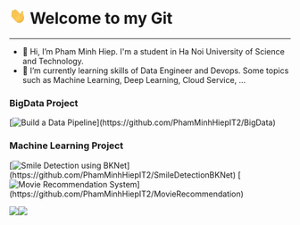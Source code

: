 # <img src="https://raw.githubusercontent.com/ABSphreak/ABSphreak/master/gifs/Hi.gif" width="30px"> Welcome to my Git
---
- 👋 Hi, I’m Pham Minh Hiep. I'm a student in Ha Noi University of Science and Technology.
- 🌱 I’m currently learning skills of Data Engineer and Devops. Some topics such as Machine Learning, Deep Learning, Cloud Service, ... <br>

### BigData Project
[![Build a Data Pipeline](https://img.shields.io/badge/-🛡%20Data%20Pipeline-fff?)](https://github.com/PhamMinhHiepIT2/BigData)


### Machine Learning Project
[![Smile Detection using BKNet](https://img.shields.io/badge/-📝%20Smile%20Detection-fff?)](https://github.com/PhamMinhHiepIT2/SmileDetectionBKNet)
[![Movie Recommendation System](https://img.shields.io/badge/-💉%20Movie%20Recommendation-fff?)](https://github.com/PhamMinhHiepIT2/MovieRecommendation)


<a href="https://www.adamalston.com/"><img height="137.3px" src="https://github-readme-stats.vercel.app/api?username=PhamMinhHiepIT2&hide_title=true&hide_border=true&show_icons=true&include_all_commits=true&count_private=true&line_height=21&text_color=000&icon_color=000&bg_color=0,ea6161,ffc64d,fffc4d,52fa5a&theme=graywhite" /><!-- wi*quL3fcV --><img height="137.3px" src="https://github-readme-stats.vercel.app/api/top-langs/?username=PhamMinhHiepIT2&hide=html&hide_title=true&hide_border=true&layout=compact&langs_count=7&exclude_repo=comp426&text_color=000&icon_color=fff&bg_color=0,52fa5a,4dfcff,c64dff&theme=graywhite" /></a>
